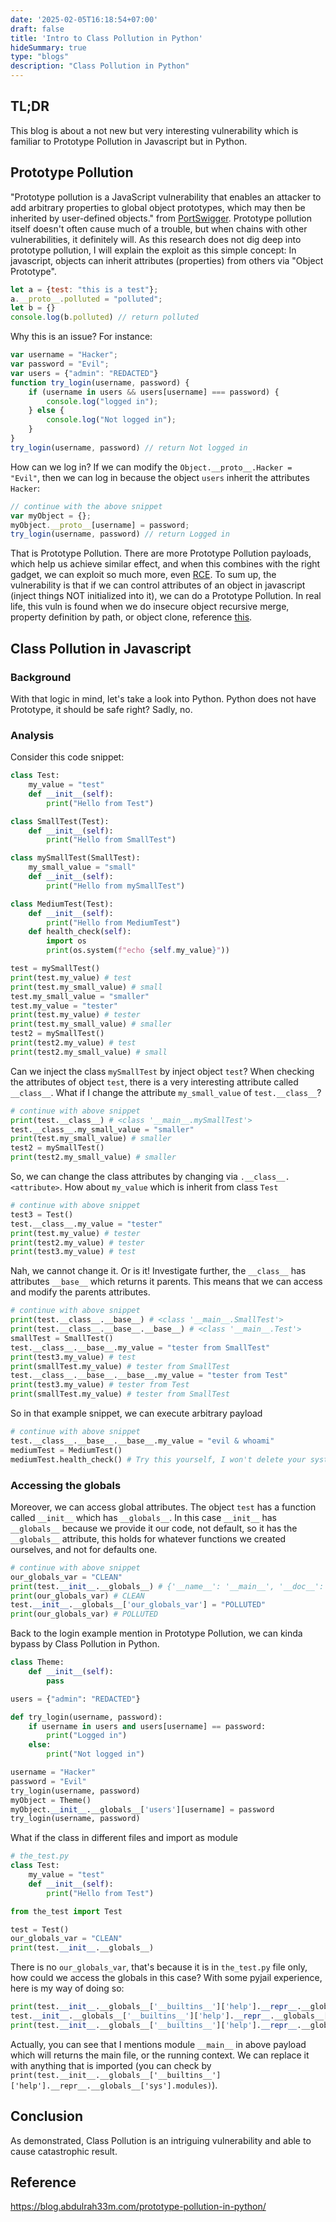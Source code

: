 ```yaml
---
date: '2025-02-05T16:18:54+07:00'
draft: false
title: 'Intro to Class Pollution in Python'
hideSummary: true
type: "blogs"
description: "Class Pollution in Python"
---
```

## TL;DR
This blog is about a not new but very interesting vulnerability which is familiar to Prototype Pollution in Javascript but in Python.
## Prototype Pollution
"Prototype pollution is a JavaScript vulnerability that enables an attacker to add arbitrary properties to global object prototypes, which may then be inherited by user-defined objects." from [PortSwigger](https://portswigger.net/web-security/prototype-pollution).
Prototype pollution itself doesn't often cause much of a trouble, but when chains with other vulnerabilities, it definitely will. As this research does not dig deep into prototype pollution, I will explain the exploit as this simple concept: In javascript, objects can inherit attributes (properties) from others via "Object Prototype".
```javascript
let a = {test: "this is a test"};
a.__proto__.polluted = "polluted";
let b = {}
console.log(b.polluted) // return polluted
```
Why this is an issue? For instance:
```javascript
var username = "Hacker";
var password = "Evil";
var users = {"admin": "REDACTED"}
function try_login(username, password) {
    if (username in users && users[username] === password) {
        console.log("logged in");
    } else {
        console.log("Not logged in");
    }
}
try_login(username, password) // return Not logged in
```
How can we log in? If we can modify the `Object.__proto__.Hacker = "Evil"`, then we can log in because the object `users` inherit the attributes `Hacker`:
```javascript
// continue with the above snippet
var myObject = {};
myObject.__proto__[username] = password;
try_login(username, password) // return Logged in
```
That is Prototype Pollution. There are more Prototype Pollution payloads, which help us achieve similar effect, and when this combines with the right gadget, we can exploit so much more, even [RCE](https://mizu.re/post/ejs-server-side-prototype-pollution-gadgets-to-rce).
To sum up, the vulnerability is that if we can control attributes of an object in javascript (inject things NOT initialized into it), we can do a Prototype Pollution. In real life, this vuln is found when we do insecure object recursive merge, property definition by path, or object clone, reference [this](https://github.com/HoLyVieR/prototype-pollution-nsec18/blob/master/paper/JavaScript_prototype_pollution_attack_in_NodeJS.pdf).

## Class Pollution in Javascript
### Background
With that logic in mind, let's take a look into Python. Python does not have Prototype, it should be safe right? Sadly, no.
### Analysis
Consider this code snippet:
```python
class Test:
    my_value = "test"
    def __init__(self):
        print("Hello from Test")

class SmallTest(Test):
    def __init__(self):
        print("Hello from SmallTest")

class mySmallTest(SmallTest):
    my_small_value = "small"
    def __init__(self):
        print("Hello from mySmallTest")

class MediumTest(Test):
    def __init__(self):
        print("Hello from MediumTest")
    def health_check(self):
        import os
        print(os.system(f"echo {self.my_value}"))

test = mySmallTest()
print(test.my_value) # test
print(test.my_small_value) # small
test.my_small_value = "smaller"
test.my_value = "tester"
print(test.my_value) # tester
print(test.my_small_value) # smaller
test2 = mySmallTest()
print(test2.my_value) # test
print(test2.my_small_value) # small
```
Can we inject the class `mySmallTest` by inject object `test`? When checking the attributes of object `test`, there is a very interesting attribute called `__class__`. What if I change the attribute `my_small_value` of `test.__class__`?
```python
# continue with above snippet
print(test.__class__) # <class '__main__.mySmallTest'>
test.__class__.my_small_value = "smaller"
print(test.my_small_value) # smaller
test2 = mySmallTest()
print(test2.my_small_value) # smaller
```
So, we can change the class attributes by changing via `.__class__.<attribute>`. How about `my_value` which is inherit from class `Test`
```python
# continue with above snippet
test3 = Test()
test.__class__.my_value = "tester"
print(test.my_value) # tester
print(test2.my_value) # tester
print(test3.my_value) # test
```
Nah, we cannot change it. Or is it! Investigate further, the `__class__` has attributes `__base__` which returns it parents. This means that we can access and modify the parents attributes.
```python
# continue with above snippet
print(test.__class__.__base__) # <class '__main__.SmallTest'>
print(test.__class__.__base__.__base__) # <class '__main__.Test'>
smallTest = SmallTest()
test.__class__.__base__.my_value = "tester from SmallTest"
print(test3.my_value) # test
print(smallTest.my_value) # tester from SmallTest
test.__class__.__base__.__base__.my_value = "tester from Test"
print(test3.my_value) # tester from Test
print(smallTest.my_value) # tester from SmallTest
```
So in that example snippet, we can execute arbitrary payload
```python
# continue with above snippet
test.__class__.__base__.__base__.my_value = "evil & whoami"
mediumTest = MediumTest()
mediumTest.health_check() # Try this yourself, I won't delete your system :)
```
### Accessing the globals
Moreover, we can access global attributes. The object `test` has a function called `__init__` which has `__globals__`. In this case `__init__` has `__globals__` because we provide it our code, not default, so it has the `__globals__` attribute, this holds for whatever functions we created ourselves, and not for defaults one.
```python
# continue with above snippet
our_globals_var = "CLEAN"
print(test.__init__.__globals__) # {'__name__': '__main__', '__doc__': None, '__package__': None, '__loader__': <class '_frozen_importlib.BuiltinImporter'>, '__spec__': None, '__annotations__': {}, '__builtins__': <module 'builtins' (built-in)>, 'Test': <class '__main__.Test'>, 'SmallTest': <class '__main__.SmallTest'>, 'mySmallTest': <class '__main__.mySmallTest'>, 'MediumTest': <class '__main__.MediumTest'>, 'test': <__main__.mySmallTest object at 0x000001D7ABB68150>, 'our_globals_var': 'CLEAN'}
print(our_globals_var) # CLEAN
test.__init__.__globals__['our_globals_var'] = "POLLUTED"
print(our_globals_var) # POLLUTED
```
Back to the login example mention in Prototype Pollution, we can kinda bypass by Class Pollution in Python.
```python
class Theme:
    def __init__(self):
        pass

users = {"admin": "REDACTED"}

def try_login(username, password):
    if username in users and users[username] == password:
        print("Logged in")
    else:
        print("Not logged in")

username = "Hacker"
password = "Evil"
try_login(username, password)
myObject = Theme()
myObject.__init__.__globals__['users'][username] = password
try_login(username, password)
```

What if the class in different files and import as module
```python
# the_test.py
class Test:
    my_value = "test"
    def __init__(self):
        print("Hello from Test")
```
```python
from the_test import Test

test = Test()
our_globals_var = "CLEAN"
print(test.__init__.__globals__)
```
There is no `our_globals_var`, that's because it is in `the_test.py` file only, how could we access the globals in this case?
With some pyjail experience, here is my way of doing so:
```python
print(test.__init__.__globals__['__builtins__']['help'].__repr__.__globals__['sys'].modules['__main__'].our_globals_var) # CLEAN
test.__init__.__globals__['__builtins__']['help'].__repr__.__globals__['sys'].modules['__main__'].our_globals_var = "POLLUTED"
print(test.__init__.__globals__['__builtins__']['help'].__repr__.__globals__['sys'].modules['__main__'].our_globals_var) # POLLUTED
```
Actually, you can see that I mentions module `__main__` in above payload which will returns the main file, or the running context. We can replace it with anything that is imported (you can check by `print(test.__init__.__globals__['__builtins__']['help'].__repr__.__globals__['sys'].modules)`).
## Conclusion
As demonstrated, Class Pollution is an intriguing vulnerability and able to cause catastrophic result.
## Reference
https://blog.abdulrah33m.com/prototype-pollution-in-python/